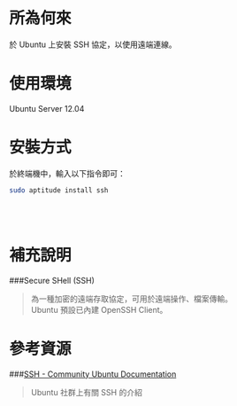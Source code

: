 所為何來
=
於 Ubuntu 上安裝 SSH 協定，以使用遠端連線。

使用環境
=
Ubuntu Server 12.04

安裝方式
=
於終端機中，輸入以下指令即可：
```bash
sudo aptitude install ssh
```

<br>
<br>

補充說明
=
###Secure SHell (SSH)
>為一種加密的遠端存取協定，可用於遠端操作、檔案傳輸。  
>Ubuntu 預設已內建 OpenSSH Client。

參考資源
=
###[SSH - Community Ubuntu Documentation](https://help.ubuntu.com/community/SSH)
>Ubuntu 社群上有關 SSH 的介紹
